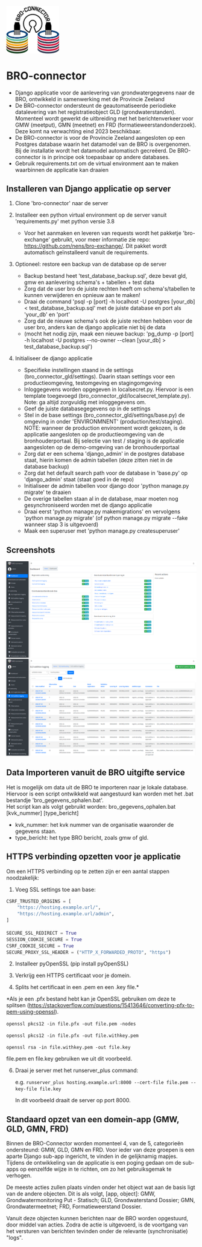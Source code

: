 
<img src=bro_connector/static/img/broconnector.png width="140">

# BRO-connector

- Django applicatie voor de aanlevering van grondwatergegevens naar de BRO, ontwikkeld in samenwerking met de Provincie Zeeland
- De BRO-connector ondersteunt de geautomatiseerde periodieke datalevering van het registratieobject GLD (grondwaterstanden). Momenteel wordt gewerkt de uitbreiding met het berichtenverkeer voor GMW (meetput), GMN (meetnet) en FRD (formatieweerstandonderzoek). Deze komt na verwachting eind 2023 beschikbaar.
- De BRO-connector is voor de Provincie Zeeland aangesloten op een Postgres database waarin het datamodel van de BRO is overgenomen. Bij de installatie wordt het datamodel automatisch gecreëerd. De BRO-connector is in principe ook toepasbaar op andere databases.
- Gebruik requirements.txt om de virtual environment aan te maken waarbinnen de applicatie kan draaien

## Installeren van Django applicatie op server

1. Clone 'bro-connector' naar de server

2. Installeer een python virtual environment op de server vanuit 'requirements.py' met python versie 3.8
    - Voor het aanmaken en leveren van requests wordt het pakketje 'bro-exchange' gebruikt, voor meer informatie zie repo: https://github.com/nens/bro-exchange/. Dit pakket wordt automatisch geïnstalleerd vanuit de requirements.

3. Optioneel: restore een backup van de database op de server
    - Backup bestand heet 'test_database_backup.sql', deze bevat gld, gmw en aanlevering schema's + tabellen + test data
    - Zorg dat de user bro de juiste rechten heeft om schema's/tabellen te kunnen verwijderen en opnieuw aan te maken!
    - Draai de command 'psql -p [port] -h localhost -U postgres [your_db] < test_database_backup.sql' met de juiste database en port als 'your_db' en 'port'
    - Zorg dat de nieuwe schema's ook de juiste rechten hebben voor de user bro, anders kan de django applicatie niet bij de data
    - (mocht het nodig zijn, maak een nieuwe backup: 'pg_dump -p [port] -h localhost -U postgres --no-owner --clean [your_db] > test_database_backup.sql')

4. Initialiseer de django applicatie
    - Specifieke instellingen staand in de settings (bro_connector_gld/settings). Daarin staan settings voor een productieomgeving, testomgeving en stagingomgeving
    - Inloggegevens worden opgegeven in localsecret.py. Hiervoor is een template toegevoegd (bro_connector_gld/localsecret_template.py). Note: ga altijd zorgvuldig met inloggegevens om.
    - Geef de juiste databasegegevens op in de settings
    - Stel in de base settings (bro_connector_gld/settings/base.py) de omgeving in onder 'ENVIRONMNENT' (production/test/staging). NOTE: wanneer de production environment wordt gekozen, is de applicatie aangesloten op de productieomgeving van de bronhouderportaal. Bij selectie van test / staging is de applicatie aangesloten op de demo-omgeving van de bronhouderportaal
    - Zorg dat er een schema 'django_admin' in de postgres database staat, hierin komen de admin tabellen (deze zitten niet in de database backup)
    - Zorg dat het default search path voor de database in 'base.py' op 'django_admin' staat (staat goed in de repo)
    - Initialiseer de admin tabellen voor django door 'python manage.py migrate' te draaien
    - De overige tabellen staan al in de database, maar moeten nog gesynchroniseerd worden met de django applicatie
    - Draai eerst 'python manage.py makemigrations' en vervolgens 'python manage.py migrate' (of python manage.py migrate --fake wanneer stap 3 is uitgevoerd)
    - Maak een superuser met 'python manage.py createsuperuser' 

## Screenshots

<img src=bro_connector/static/img/bro_connector_dashboard.PNG>

<img src=bro_connector/static/img/bro_connector_gld_log.PNG>

## Data Importeren vanuit de BRO uitgifte service

Het is mogelijk om data uit de BRO te importeren naar je lokale database. <br>
Hiervoor is een script ontwikkeld wat aangestuurd kan worden met het .bat bestandje 'bro_gegevens_ophalen.bat'. <br>
Het script kan als volgt gebruikt worden: bro_gegevens_ophalen.bat [kvk_nummer] [type_bericht]

- kvk_nummer: het kvk nummer van de organisatie waaronder de gegevens staan.
- type_bericht: het type BRO bericht, zoals gmw of gld.

## HTTPS verbinding opzetten voor je applicatie

Om een HTTPS verbinding op te zetten zijn er een aantal stappen noodzakelijk:

1) Voeg SSL settings toe aan base:

```python
CSRF_TRUSTED_ORIGINS = [
    "https://hosting.example.url/",
    "https://hosting.example.url/admin",
]

SECURE_SSL_REDIRECT = True
SESSION_COOKIE_SECURE = True
CSRF_COOKIE_SECURE = True
SECURE_PROXY_SSL_HEADER = ("HTTP_X_FORWARDED_PROTO", "https")
```

2) Installeer pyOpenSSL (pip install pyOpenSSL)

3) Verkrijg een HTTPS certificaat voor je domein.

4) Splits het certificaat in een .pem en een .key file.*
   
*Als je een .pfx bestand hebt kan je OpenSSL gebruiken om deze te splitsen (https://stackoverflow.com/questions/15413646/converting-pfx-to-pem-using-openssl).

   `openssl pkcs12 -in file.pfx -out file.pem -nodes`
   
   `openssl pkcs12 -in file.pfx -out file.withkey.pem`
   
   `openssl rsa -in file.withkey.pem -out file.key`

   file.pem en file.key gebruiken we uit dit voorbeeld.

6) Draai je server met het runserver_plus command:

   e.g. `runserver_plus hosting.example.url:8000 --cert-file file.pem --key-file file.key`

   In dit voorbeeld draait de server op port 8000.

## Standaard opzet van een domein-app (GMW, GLD, GMN, FRD)

Binnen de BRO-Connector worden momenteel 4, van de 5, categorieën ondersteund: GMW, GLD, GMN en FRD.
Voor ieder van deze groepen is een aparte Django sub-app ingericht, te vinden in de gelijknamig mapjes.
Tijdens de ontwikkeling van de applicatie is een poging gedaan om de sub-apps op eenzelfde wijze in te richten, om zo het gebruiksgemak te verhogen.

De meeste acties zullen plaats vinden onder het object wat aan de basis ligt van de andere objecten.
Dit is als volgt, [app, object]: GMW, Grondwatermonitoring Put - Statisch; GLD, Grondwaterstand Dossier; GMN, Grondwatermeetnet; FRD, Formatieweerstand Dossier.

Vanuit deze objecten kunnen berichten naar de BRO worden opgestuurd, door middel van acties.
Zodra de actie is uitgevoerd, is de voortgang van het versturen van berichten tevinden onder de relevante (synchronisatie) "logs".
